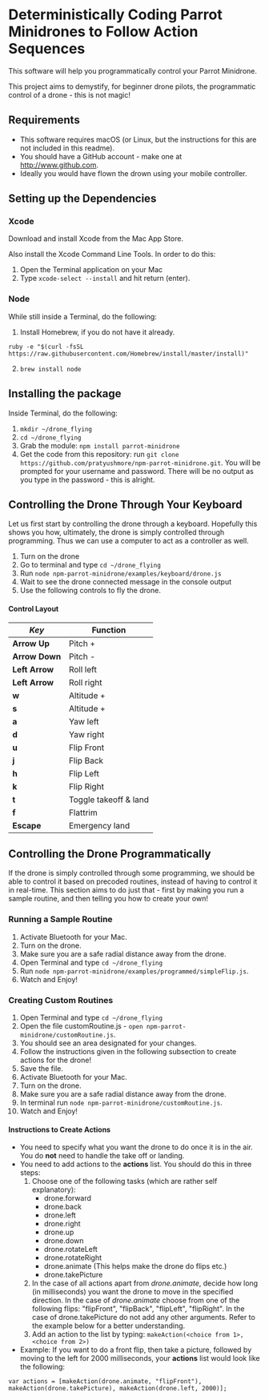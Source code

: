 # Deterministically Coding Parrot Minidrones to Follow Action Sequences

This software will help you programmatically control your Parrot Minidrone.

This project aims to demystify, for beginner drone pilots, the programmatic control of a drone - this is not magic!

## Requirements
- This software requires macOS (or Linux, but the instructions for this are not included in this readme).
- You should have a GitHub account - make one at http://www.github.com.
- Ideally you would have flown the drown using your mobile controller.

## Setting up the Dependencies

### Xcode

Download and install Xcode from the Mac App Store.

Also install the Xcode Command Line Tools. In order to do this:
1. Open the Terminal application on your Mac
2. Type `xcode-select --install` and hit return (enter).

### Node
While still inside a Terminal, do the following:

1. Install Homebrew, if you do not have it already.

```
ruby -e "$(curl -fsSL https://raw.githubusercontent.com/Homebrew/install/master/install)"
```
2. `brew install node`

## Installing the package

Inside Terminal, do the following:
1. `mkdir ~/drone_flying`
2. `cd ~/drone_flying`
3. Grab the module: `npm install parrot-minidrone`
4. Get the code from this repository: run `git clone https://github.com/pratyushmore/npm-parrot-minidrone.git`. You will be prompted for your username and password. There will be no output as you type in the password - this is alright.

## Controlling the Drone Through Your Keyboard
Let us first start by controlling the drone through a keyboard. Hopefully this shows you how, ultimately, the drone is simply controlled through programming. Thus we can use a computer to act as a controller as well.

1. Turn on the drone
2. Go to terminal and type `cd ~/drone_flying`
3. Run `node npm-parrot-minidrone/examples/keyboard/drone.js`
4. Wait to see the drone connected message in the console output
5. Use the following controls to fly the drone.

#### Control Layout
*Key* | Function
--- | ---
**Arrow Up** | Pitch +
**Arrow Down** | Pitch -
**Left Arrow** | Roll left
**Left Arrow** | Roll right
**w** | Altitude +
**s** | Altitude +
**a** | Yaw left
**d** | Yaw right
**u** | Flip Front
**j** | Flip Back
**h** | Flip Left
**k** | Flip Right
**t** | Toggle takeoff & land
**f** | Flattrim
**Escape** | Emergency land

## Controlling the Drone Programmatically

If the drone is simply controlled through some programming, we should be able to control it based on precoded routines, instead of having to control it in real-time. This section aims to do just that - first by making you run a sample routine, and then telling you how to create your own!

### Running a Sample Routine

1. Activate Bluetooth for your Mac.
2. Turn on the drone.
3. Make sure you are a safe radial distance away from the drone.
4. Open Terminal and type `cd ~/drone_flying`
5. Run `node npm-parrot-minidrone/examples/programmed/simpleFlip.js`.
6. Watch and Enjoy!

### Creating Custom Routines

1. Open Terminal and type `cd ~/drone_flying`
2. Open the file customRoutine.js - `open npm-parrot-minidrone/customRoutine.js`.
3. You should see an area designated for your changes.
4. Follow the instructions given in the following subsection to create actions for the drone!
5. Save the file.
6. Activate Bluetooth for your Mac.
7. Turn on the drone.
8. Make sure you are a safe radial distance away from the drone.
9. In terminal run `node npm-parrot-minidrone/customRoutine.js`.
10. Watch and Enjoy!

#### Instructions to Create Actions

* You need to specify what you want the drone to do once it is in the air. You do **not** need to handle the take off or landing.
* You need to add actions to the **actions** list. You should do this in three steps:
 	1. Choose one of the following tasks (which are rather self explanatory):
		* drone.forward
		* drone.back
		* drone.left
		* drone.right
		* drone.up
		* drone.down
		* drone.rotateLeft
		* drone.rotateRight
		* drone.animate (This helps make the drone do flips etc.)
		* drone.takePicture
	2. In the case of all actions apart from _drone.animate_, decide how long (in milliseconds) you want the drone to move in the specified direction. In the case of _drone.animate_ choose from one of the following flips: "flipFront", "flipBack", "flipLeft", "flipRight". In the case of drone.takePicture do not add any other arguments. Refer to the example below for a better understanding.
	3. Add an action to the list by typing: `makeAction(<choice from 1>, <choice from 2>)`
* Example: If you want to do a front flip, then take a picture, followed by moving to the left for 2000 milliseconds, your **actions** list would look like the following:
```
var actions = [makeAction(drone.animate, "flipFront"), makeAction(drone.takePicture), makeAction(drone.left, 2000)];
```
